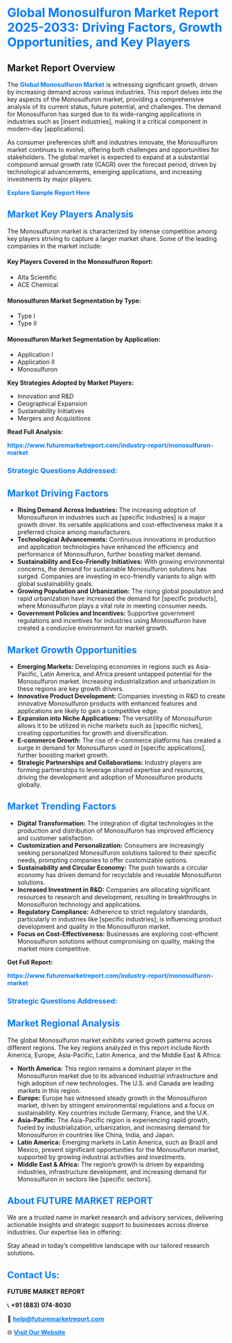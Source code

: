 <h1 style="color: #007BFF;">Global Monosulfuron Market Report 2025-2033: Driving Factors, Growth Opportunities, and Key Players</h1>

<section id="overview">
<h2>Market Report Overview</h2>
<p>The <a href="https://www.futuremarketreport.com/industry-report/monosulfuron-market" style="color: #007BFF; text-decoration: none;"><strong>Global Monosulfuron Market</strong></a> is witnessing significant growth, driven by increasing demand across various industries. This report delves into the key aspects of the Monosulfuron market, providing a comprehensive analysis of its current status, future potential, and challenges. The demand for Monosulfuron has surged due to its wide-ranging applications in industries such as [insert industries], making it a critical component in modern-day [applications].</p>
<p>As consumer preferences shift and industries innovate, the Monosulfuron market continues to evolve, offering both challenges and opportunities for stakeholders. The global market is expected to expand at a substantial compound annual growth rate (CAGR) over the forecast period, driven by technological advancements, emerging applications, and increasing investments by major players.</p>
</section>

<section id="overview">
<p><a href="https://www.futuremarketreport.com/request-sample/reportId=120073" style="color: #007BFF; text-decoration: none;"><strong>Explore Sample Report Here</strong></a></p>
</section>

<section id="key-players">
<h2 style="color: #007BFF;">Market Key Players Analysis</h2>
<p>The Monosulfuron market is characterized by intense competition among key players striving to capture a larger market share. Some of the leading companies in the market include:</p>
<h4>Key Players Covered in the Monosulfuron Report:</h4>
<ul><li>Alta Scientific</li><li>ACE Chemical</li></ul>
<h4>Monosulfuron Market Segmentation by Type:</h4>
<ul><li>Type I</li><li>Type II</li></ul>

<h4>Monosulfuron Market Segmentation by Application:</h4>
<ul><li>Application I</li><li>Application II</li><li>Monosulfuron</li></ul>
<p><strong>Key Strategies Adopted by Market Players:</strong></p>
<ul>
<li>Innovation and R&D</li>
<li>Geographical Expansion</li>
<li>Sustainability Initiatives</li>
<li>Mergers and Acquisitions</li>
</ul>
</section>

<section>
<p><strong>Read Full Analysis: </strong></p><a href="https://www.futuremarketreport.com/industry-report/monosulfuron-market" style="color: #007BFF; text-decoration: none;"><strong>https://www.futuremarketreport.com/industry-report/monosulfuron-market</strong></a>
<h3 style="color: #007BFF;">Strategic Questions Addressed:</h3>
</section>

<section id="driving-factors">
<h2 style="color: #007BFF;">Market Driving Factors</h2>
<ul>
<li><strong>Rising Demand Across Industries:</strong> The increasing adoption of Monosulfuron in industries such as [specific industries] is a major growth driver. Its versatile applications and cost-effectiveness make it a preferred choice among manufacturers.</li>
<li><strong>Technological Advancements:</strong> Continuous innovations in production and application technologies have enhanced the efficiency and performance of Monosulfuron, further boosting market demand.</li>
<li><strong>Sustainability and Eco-Friendly Initiatives:</strong> With growing environmental concerns, the demand for sustainable Monosulfuron solutions has surged. Companies are investing in eco-friendly variants to align with global sustainability goals.</li>
<li><strong>Growing Population and Urbanization:</strong> The rising global population and rapid urbanization have increased the demand for [specific products], where Monosulfuron plays a vital role in meeting consumer needs.</li>
<li><strong>Government Policies and Incentives:</strong> Supportive government regulations and incentives for industries using Monosulfuron have created a conducive environment for market growth.</li>
</ul>
</section>

<section id="growth-opportunities">
<h2 style="color: #007BFF;">Market Growth Opportunities</h2>
<ul>
<li><strong>Emerging Markets:</strong> Developing economies in regions such as Asia-Pacific, Latin America, and Africa present untapped potential for the Monosulfuron market. Increasing industrialization and urbanization in these regions are key growth drivers.</li>
<li><strong>Innovative Product Development:</strong> Companies investing in R&D to create innovative Monosulfuron products with enhanced features and applications are likely to gain a competitive edge.</li>
<li><strong>Expansion into Niche Applications:</strong> The versatility of Monosulfuron allows it to be utilized in niche markets such as [specific niches], creating opportunities for growth and diversification.</li>
<li><strong>E-commerce Growth:</strong> The rise of e-commerce platforms has created a surge in demand for Monosulfuron used in [specific applications], further boosting market growth.</li>
<li><strong>Strategic Partnerships and Collaborations:</strong> Industry players are forming partnerships to leverage shared expertise and resources, driving the development and adoption of Monosulfuron products globally.</li>
</ul>
</section>

<section id="trending-factors">
<h2 style="color: #007BFF;">Market Trending Factors</h2>
<ul>
<li><strong>Digital Transformation:</strong> The integration of digital technologies in the production and distribution of Monosulfuron has improved efficiency and customer satisfaction.</li>
<li><strong>Customization and Personalization:</strong> Consumers are increasingly seeking personalized Monosulfuron solutions tailored to their specific needs, prompting companies to offer customizable options.</li>
<li><strong>Sustainability and Circular Economy:</strong> The push towards a circular economy has driven demand for recyclable and reusable Monosulfuron solutions.</li>
<li><strong>Increased Investment in R&D:</strong> Companies are allocating significant resources to research and development, resulting in breakthroughs in Monosulfuron technology and applications.</li>
<li><strong>Regulatory Compliance:</strong> Adherence to strict regulatory standards, particularly in industries like [specific industries], is influencing product development and quality in the Monosulfuron market.</li>
<li><strong>Focus on Cost-Effectiveness:</strong> Businesses are exploring cost-efficient Monosulfuron solutions without compromising on quality, making the market more competitive.</li>
</ul>
</section>

<section>
<p><strong>Get Full Report: </strong></p><a href="https://www.futuremarketreport.com/industry-report/monosulfuron-market" style="color: #007BFF; text-decoration: none;"><strong>https://www.futuremarketreport.com/industry-report/monosulfuron-market</strong></a>
<h3 style="color: #007BFF;">Strategic Questions Addressed:</h3>
</section>


<section id="regional-analysis">
<h2 style="color: #007BFF;">Market Regional Analysis</h2>
<p>The global Monosulfuron market exhibits varied growth patterns across different regions. The key regions analyzed in this report include North America, Europe, Asia-Pacific, Latin America, and the Middle East & Africa:</p>
<ul>
<li><strong>North America:</strong> This region remains a dominant player in the Monosulfuron market due to its advanced industrial infrastructure and high adoption of new technologies. The U.S. and Canada are leading markets in this region.</li>
<li><strong>Europe:</strong> Europe has witnessed steady growth in the Monosulfuron market, driven by stringent environmental regulations and a focus on sustainability. Key countries include Germany, France, and the U.K.</li>
<li><strong>Asia-Pacific:</strong> The Asia-Pacific region is experiencing rapid growth, fueled by industrialization, urbanization, and increasing demand for Monosulfuron in countries like China, India, and Japan.</li>
<li><strong>Latin America:</strong> Emerging markets in Latin America, such as Brazil and Mexico, present significant opportunities for the Monosulfuron market, supported by growing industrial activities and investments.</li>
<li><strong>Middle East & Africa:</strong> The region’s growth is driven by expanding industries, infrastructure development, and increasing demand for Monosulfuron in sectors like [specific sectors].</li>
</ul>
</section>

<footer>
<h2 style="color: #007BFF;">About FUTURE MARKET REPORT</h2>
<p>We are a trusted name in market research and advisory services, delivering actionable insights and strategic support to businesses across diverse industries. Our expertise lies in offering:</p>

<p>Stay ahead in today’s competitive landscape with our tailored research solutions.</p>

<h2 style="color: #007BFF;">Contact Us:</h2>
<p><strong>FUTURE MARKET REPORT</strong></p>
<p>📞 <strong>+91 (883) 074-8030</strong></p>
<p>📧 <strong><a href="mailto:help@futuremarketreport.com" style="color: #007BFF;">help@futuremarketreport.com</a></strong></p>
<p>🌐 <strong><a href="https://www.futuremarketreport.com/" style="color: #007BFF;">Visit Our Website</a></strong></p>
</footer>